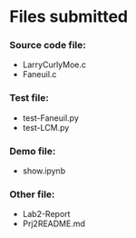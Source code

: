 # Files submitted

### Source code file:

+ LarryCurlyMoe.c
+ Faneuil.c

### Test file:

+ test-Faneuil.py
+ test-LCM.py

### Demo file:

+ show.ipynb

### Other file:

+ Lab2-Report
+ Prj2README.md
